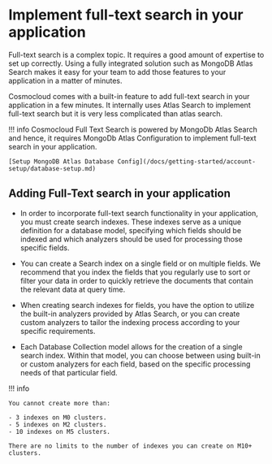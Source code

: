 # Implement full-text search in your application

Full-text search is a complex topic. It requires a good amount of expertise to set up correctly. Using a fully integrated solution such as MongoDB Atlas Search makes it easy for your team to add those features to your application in a matter of minutes.

Cosmocloud comes with a built-in feature to add full-text search in your application in a few minutes. It internally uses Atlas Search to implement full-text search but it is very less complicated than atlas search.

!!! info
    Cosmocloud Full Text Search is powered by MongoDb Atlas Search and hence, it requires MongoDb Atlas Configuration to implement full-text search in your application.

    [Setup MongoDB Atlas Database Config](/docs/getting-started/account-setup/database-setup.md)

## Adding Full-Text search in your application
- In order to incorporate full-text search functionality in your application, you must create search indexes. These indexes serve as a unique definition for a database model, specifying which fields should be indexed and which analyzers should be used for processing those specific fields.

- You can create a Search index on a single field or on multiple fields. We recommend that you index the fields that you regularly use to sort or filter your data in order to quickly retrieve the documents that contain the relevant data at query time.

- When creating search indexes for fields, you have the option to utilize the built-in analyzers provided by Atlas Search, or you can create custom analyzers to tailor the indexing process according to your specific requirements.

- Each Database Collection model allows for the creation of a single search index. Within that model, you can choose between using built-in or custom analyzers for each field, based on the specific processing needs of that particular field.

!!! info

    You cannot create more than:

    - 3 indexes on M0 clusters.
    - 5 indexes on M2 clusters.
    - 10 indexes on M5 clusters.
    
    There are no limits to the number of indexes you can create on M10+ clusters.